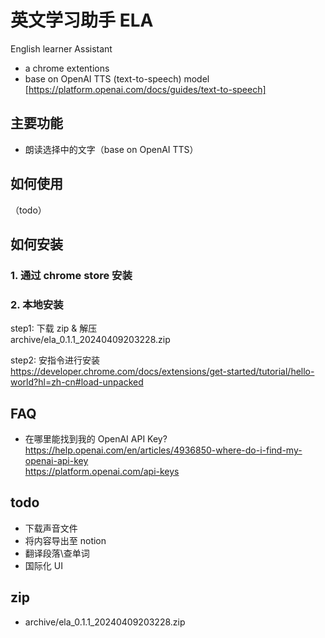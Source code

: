 # 英文学习助手 ELA

English learner Assistant

- a chrome extentions
- base on OpenAI TTS (text-to-speech) model [https://platform.openai.com/docs/guides/text-to-speech]

## 主要功能

- 朗读选择中的文字（base on OpenAI TTS）

## 如何使用

（todo）

## 如何安装

### 1. 通过 chrome store 安装

### 2. 本地安装

step1: 下载 zip & 解压    
archive/ela_0.1.1_20240409203228.zip

step2: 安指令进行安装    
https://developer.chrome.com/docs/extensions/get-started/tutorial/hello-world?hl=zh-cn#load-unpacked


## FAQ

- 在哪里能找到我的 OpenAI API Key?     
  https://help.openai.com/en/articles/4936850-where-do-i-find-my-openai-api-key     
  https://platform.openai.com/api-keys


## todo
- 下载声音文件
- 将内容导出至 notion
- 翻译段落\查单词
- 国际化 UI


## zip
* archive/ela_0.1.1_20240409203228.zip
